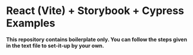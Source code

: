 # React (Vite) + Storybook + Cypress Examples

**This repository contains boilerplate only. You can follow the steps given in the text file to set-it-up by your own.**
